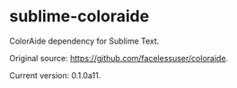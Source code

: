 # sublime-coloraide

ColorAide dependency for Sublime Text.

Original source: https://github.com/facelessuser/coloraide.

Current version:  0.1.0a11.
